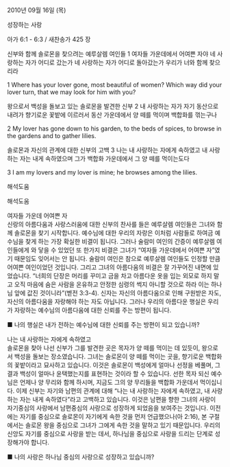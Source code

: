 2010년 09월 16일 (목)

성장하는 사랑



아가 6:1 - 6:3 / 새찬송가 425 장


신부와 함께 솔로몬을 찾으려는 예루살렘 여인들
1 여자들 가운데에서 어여쁜 자야 네 사랑하는 자가 어디로 갔는가 네 사랑하는 자가 어디로 돌아갔는가 우리가 너와 함께 찾으리라

1 Where has your lover gone, most beautiful of women? Which way did your lover turn, that we may look for him with you? 

왕으로서 백성을 돌보고 있는 솔로몬을 발견한 신부
2 내 사랑하는 자가 자기 동산으로 내려가 향기로운 꽃밭에 이르러서 동산 가운데에서 양 떼를 먹이며 백합화를 꺾는구나

2 My lover has gone down to his garden, to the beds of spices, to browse in the gardens and to gather lilies. 

솔로몬과 자신의 관계에 대한 신부의 고백
3 나는 내 사랑하는 자에게 속하였고 내 사랑하는 자는 내게 속하였으며 그가 백합화 가운데에서 그 양 떼를 먹이는도다


3 I am my lovers and my lover is mine; he browses among the lilies.

해석도움





해석도움


여자들 가운데 어여쁜 자  
신랑의 아름다움과 사랑스러움에 대한 신부의 찬사를 들은 예루살렘 여인들은 그녀와 함께 솔로몬을 찾기 시작합니다. 예수님에 대한 우리의 자랑은 이처럼 사람들로 하여금 예수님을 찾게 하는 가장 확실한 비결이 됩니다. 그러나 술람미 여인의 간증이 예루살렘 여인들에게 와 닿을 수 있었던 또 한가지 비결은 그녀가 “여자들 가운데에서 어여쁜 자”였기 때문임도 잊어서는 안 됩니다. 술람미 여인은 참으로 예루살렘 여인들도 인정할 만큼 어여쁜 여인이었던 것입니다. 그리고 그녀의 아름다움의 비결은 잘 가꾸어진 내면에 있었습니다. “너희의 단장은 머리를 꾸미고 금을 차고 아름다운 옷을 입는 외모로 하지 말고 오직 마음에 숨은 사람을 온유하고 안정한 심령의 썩지 아니할 것으로 하라 이는 하나님 앞에 값진 것이니라”(벧전 3:3-4). 신자는 자신의 아름다움으로 인해 구원받은 자도, 자신의 아름다움을 자랑해야 하는 자도 아닙니다. 그러나 우리의 아름다운 행실은 우리가 자랑하는 예수님의 아름다움에 대한 신뢰를 주는 방편이 됩니다. 

■ 나의 행실은 내가 전하는 예수님에 대한 신뢰를 주는 방편이 되고 있습니까? 

나는 내 사랑하는 자에게 속하였고  
솔로몬을 찾아 나선 신부가 그를 발견한 곳은 목자가 양 떼를 먹이는 데 있듯이, 왕으로서 백성을 돌보는 장소였습니다. 그녀는 솔로몬이 양 떼를 먹이는 곳을, 향기로운 백합화의 꽃밭이라고 묘사하고 있습니다. 이것은 솔로몬이 백성에게 얼마나 선정을 베풀며, 그 결과 백성이 얼마나 윤택했는지를 표현하는 것이라 할 수 있습니다. 선한 목자 되신 예수님은 언제나 양 무리와 함께 하시며, 지금도 그의 양 무리들을 백합화 가운데서 먹이십니다. 이제 신부는 자기와 남편의 관계에 대해 “나는 내 사랑하는 자에게 속하였고, 내 사랑하는 자는 내게 속하였다”라고 고백하고 있습니다. 이것은 남편을 향한 그녀의 사랑이 자기중심의 사랑에서 남편중심의 사랑으로 성장하게 되었음을 보여주는 것입니다. 이전에는 자기를 중심으로 솔로몬이 자기에게 속한 것을 먼저 언급했으나(아 2:16), 본 구절에서는 솔로몬 왕을 중심으로 그녀가 그에게 속한 것을 말하고 있기 때문입니다. 우리의 신앙도 자기를 중심으로 사랑을 받는 데서, 하나님을 중심으로 사랑을 드리는 단계로 성장해가야 합니다.

■ 나의 사랑은 하나님 중심의 사랑으로 성장하고 있습니까?